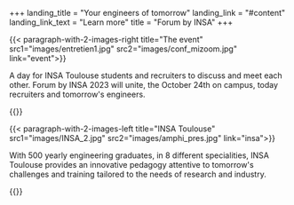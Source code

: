 +++
landing_title = "Your engineers of tomorrow"
landing_link = "#content"
landing_link_text = "Learn more"
title = "Forum by INSA"
+++

{{< paragraph-with-2-images-right 
    title="The event"
    src1="images/entretien1.jpg"
    src2="images/conf_mizoom.jpg"
    link="event">}}

A day for INSA Toulouse students and recruiters to discuss and meet each other.
Forum by INSA 2023 will unite, the October 24th on campus, today recruiters and tomorrow's engineers.

{{</paragraph-with-2-images-right >}}

{{< paragraph-with-2-images-left 
    title="INSA Toulouse"
    src1="images/INSA_2.jpg"
    src2="images/amphi_pres.jpg"
    link="insa">}}

With 500 yearly engineering graduates, in 8 different specialities, INSA
Toulouse provides an innovative pedagogy attentive to tomorrow's challenges and
training tailored to the needs of research and industry.

{{</paragraph-with-2-images-left >}}

